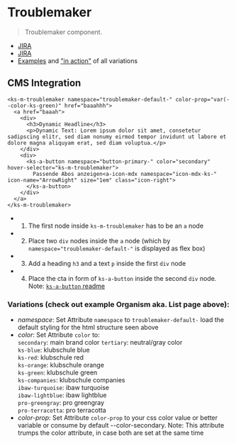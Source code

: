 # Troublemaker

> Troublemaker component.

- [JIRA](https://jira.migros.net/browse/MIDUWEB-99)
- [JIRA](https://jira.migros.net/browse/MIDUWEB-1773)
- [Examples](https://mits-gossau.github.io/web-components-toolbox-klubschule/src/es/components/web-components-toolbox/docs/TemplateMiduweb.html?rootFolder=src&css=./src/css/variablesCustomKlubschule.css&login=./src/es/components/molecules/login/default-/default-.html&logo=./src/es/components/atoms/logo/default-/default-.html&nav=./src/es/components/web-components-toolbox/src/es/components/molecules/multiLevelNavigation/default-/default-.html&footer=./src/es/components/organisms/footer/default-/default-.html&content=./src/es/components/molecules/troublemaker/Troublemaker.html) and ["in action"](https://mits-gossau.github.io/web-components-toolbox-klubschule/src/es/components/web-components-toolbox/docs/TemplateMiduweb.html?rootFolder=src&css=./src/css/variablesCustomKlubschule.css&login=./src/es/components/molecules/login/default-/default-.html&logo=./src/es/components/atoms/logo/default-/default-.html&nav=./src/es/components/web-components-toolbox/src/es/components/molecules/multiLevelNavigation/default-/default-.html&footer=./src/es/components/organisms/footer/default-/default-.html&content=./src/es/components/pages/Angebotsliste-Suchergebnis.html) of all variations

## CMS Integration
```
<ks-m-troublemaker namespace="troublemaker-default-" color-prop="var(--color-ks-green)" href="baaahhh">
  <a href="baaah">
    <div>
      <h3>Dynamic Headline</h3>
      <p>Dynamic Text: Lorem ipsum dolor sit amet, consetetur sadipscing elitr, sed diam nonumy eirmod tempor invidunt ut labore et dolore magna aliquyam erat, sed diam voluptua.</p>
    </div>
    <div>
      <ks-a-button namespace="button-primary-" color="secondary" hover-selector="ks-m-troublemaker">
        Passende Abos anzeigen<a-icon-mdx namespace="icon-mdx-ks-" icon-name="ArrowRight" size="1em" class="icon-right">
      </ks-a-button>
    </div>
  </a>
</ks-m-troublemaker>
```
- 1. The first node inside `ks-m-troublemaker` has to be an `a` node
- 2. Place two `div` nodes inside the `a` node (which by `namespace="troublemaker-default-"` is displayed as flex box)
- 3. Add a heading `h3` and a text `p` inside the first `div` node
- 4. Place the cta in form of `ks-a-button` inside the second `div` node. Note: [`ks-a-button` readme](https://github.com/mits-gossau/web-components-toolbox-klubschule/blob/master/src/es/components/atoms/button/readme.md)

### Variations (check out example Organism aka. List page above):
- *namespace*: Set Attribute `namespace` to `troublemaker-default-` load the default styling for the html structure seen above
- *color*: Set Attribute `color` to:  
  `secondary`: main brand color 
  `tertiary`: neutral/gray color  
  `ks-blue`: klubschule blue  
  `ks-red`: klubschule red  
  `ks-orange`: klubschule orange  
  `ks-green`: klubschule green  
  `ks-companies`: klubschule companies  
  `ibaw-turquoise`: ibaw turquoise  
  `ibaw-lightblue`: ibaw lightblue  
  `pro-greengray`: pro greengray  
  `pro-terracotta`: pro terracotta  
- *color-prop*: Set Attribute `color-prop` to your css color value or better variable or consume by default --color-secondary. Note: This attribute trumps the color attribute, in case both are set at the same time

